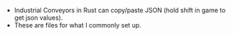 - Industrial Conveyors in Rust can copy/paste JSON (hold shift in game to get json values).
- These are files for what I commonly set up.
